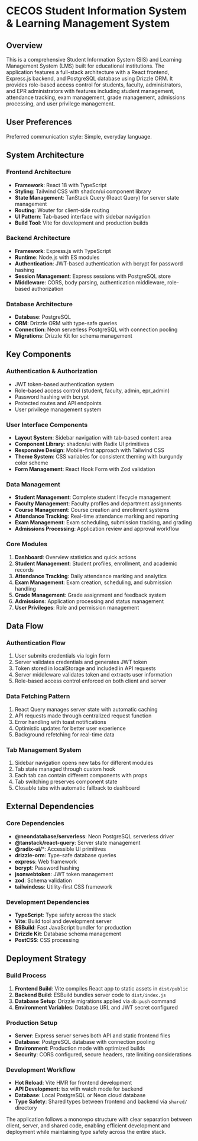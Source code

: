 # CECOS Student Information System & Learning Management System

## Overview

This is a comprehensive Student Information System (SIS) and Learning Management System (LMS) built for educational institutions. The application features a full-stack architecture with a React frontend, Express.js backend, and PostgreSQL database using Drizzle ORM. It provides role-based access control for students, faculty, administrators, and EPR administrators with features including student management, attendance tracking, exam management, grade management, admissions processing, and user privilege management.

## User Preferences

Preferred communication style: Simple, everyday language.

## System Architecture

### Frontend Architecture
- **Framework**: React 18 with TypeScript
- **Styling**: Tailwind CSS with shadcn/ui component library
- **State Management**: TanStack Query (React Query) for server state management
- **Routing**: Wouter for client-side routing
- **UI Pattern**: Tab-based interface with sidebar navigation
- **Build Tool**: Vite for development and production builds

### Backend Architecture
- **Framework**: Express.js with TypeScript
- **Runtime**: Node.js with ES modules
- **Authentication**: JWT-based authentication with bcrypt for password hashing
- **Session Management**: Express sessions with PostgreSQL store
- **Middleware**: CORS, body parsing, authentication middleware, role-based authorization

### Database Architecture
- **Database**: PostgreSQL
- **ORM**: Drizzle ORM with type-safe queries
- **Connection**: Neon serverless PostgreSQL with connection pooling
- **Migrations**: Drizzle Kit for schema management

## Key Components

### Authentication & Authorization
- JWT token-based authentication system
- Role-based access control (student, faculty, admin, epr_admin)
- Password hashing with bcrypt
- Protected routes and API endpoints
- User privilege management system

### User Interface Components
- **Layout System**: Sidebar navigation with tab-based content area
- **Component Library**: shadcn/ui with Radix UI primitives
- **Responsive Design**: Mobile-first approach with Tailwind CSS
- **Theme System**: CSS variables for consistent theming with burgundy color scheme
- **Form Management**: React Hook Form with Zod validation

### Data Management
- **Student Management**: Complete student lifecycle management
- **Faculty Management**: Faculty profiles and department assignments
- **Course Management**: Course creation and enrollment systems
- **Attendance Tracking**: Real-time attendance marking and reporting
- **Exam Management**: Exam scheduling, submission tracking, and grading
- **Admissions Processing**: Application review and approval workflow

### Core Modules
1. **Dashboard**: Overview statistics and quick actions
2. **Student Management**: Student profiles, enrollment, and academic records
3. **Attendance Tracking**: Daily attendance marking and analytics
4. **Exam Management**: Exam creation, scheduling, and submission handling
5. **Grade Management**: Grade assignment and feedback system
6. **Admissions**: Application processing and status management
7. **User Privileges**: Role and permission management

## Data Flow

### Authentication Flow
1. User submits credentials via login form
2. Server validates credentials and generates JWT token
3. Token stored in localStorage and included in API requests
4. Server middleware validates token and extracts user information
5. Role-based access control enforced on both client and server

### Data Fetching Pattern
1. React Query manages server state with automatic caching
2. API requests made through centralized request function
3. Error handling with toast notifications
4. Optimistic updates for better user experience
5. Background refetching for real-time data

### Tab Management System
1. Sidebar navigation opens new tabs for different modules
2. Tab state managed through custom hook
3. Each tab can contain different components with props
4. Tab switching preserves component state
5. Closable tabs with automatic fallback to dashboard

## External Dependencies

### Core Dependencies
- **@neondatabase/serverless**: Neon PostgreSQL serverless driver
- **@tanstack/react-query**: Server state management
- **@radix-ui/***: Accessible UI primitives
- **drizzle-orm**: Type-safe database queries
- **express**: Web framework
- **bcrypt**: Password hashing
- **jsonwebtoken**: JWT token management
- **zod**: Schema validation
- **tailwindcss**: Utility-first CSS framework

### Development Dependencies
- **TypeScript**: Type safety across the stack
- **Vite**: Build tool and development server
- **ESBuild**: Fast JavaScript bundler for production
- **Drizzle Kit**: Database schema management
- **PostCSS**: CSS processing

## Deployment Strategy

### Build Process
1. **Frontend Build**: Vite compiles React app to static assets in `dist/public`
2. **Backend Build**: ESBuild bundles server code to `dist/index.js`
3. **Database Setup**: Drizzle migrations applied via `db:push` command
4. **Environment Variables**: Database URL and JWT secret configured

### Production Setup
- **Server**: Express server serves both API and static frontend files
- **Database**: PostgreSQL database with connection pooling
- **Environment**: Production mode with optimized builds
- **Security**: CORS configured, secure headers, rate limiting considerations

### Development Workflow
- **Hot Reload**: Vite HMR for frontend development
- **API Development**: tsx with watch mode for backend
- **Database**: Local PostgreSQL or Neon cloud database
- **Type Safety**: Shared types between frontend and backend via `shared/` directory

The application follows a monorepo structure with clear separation between client, server, and shared code, enabling efficient development and deployment while maintaining type safety across the entire stack.